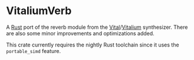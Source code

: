 # VitaliumVerb

A [Rust](https://www.rust-lang.org/) port of the reverb module from the [Vital](https://github.com/mtytel/vital)/[Vitalium](https://github.com/DISTRHO/DISTRHO-Ports/tree/5c55f9445ee6ff75d53c7f8601fc341d200aa4a0/ports-juce6.0/vitalium) synthesizer. There are also some minor improvements and optimizations added.

This crate currently requires the nightly Rust toolchain since it uses the `portable_simd` feature.